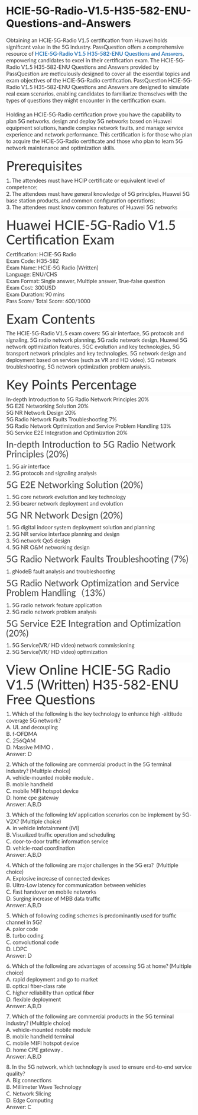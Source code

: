 # HCIE-5G-Radio-V1.5-H35-582-ENU-Questions-and-Answers
<p>
	<span style="font-size:12px;font-weight:normal;"><span style="white-space:normal;">
	<p style="box-sizing:border-box;margin-top:0px;margin-bottom:10px;color:#333333;font-family:Lato;font-size:15px;white-space:normal;background-color:#FFFFFF;">
		Obtaining an HCIE-5G-Radio V1.5 certification from Huawei holds significant value in the 5G industry. PassQuestion offers a comprehensive resource of&nbsp;<span style="box-sizing:border-box;font-weight:700;"><a href="https://www.passquestion.com/h35-582-enu.html" style="box-sizing:border-box;background-color:transparent;color:#337AB7;text-decoration-line:none;">HCIE-5G-Radio V1.5 H35-582-ENU Questions and Answers</a></span>, empowering candidates to excel in their certification exam. The HCIE-5G-Radio V1.5 H35-582-ENU Questions and Answers provided by PassQuestion are meticulously designed to cover all the essential topics and exam objectives of the HCIE-5G-Radio certification. PassQuestion HCIE-5G-Radio V1.5 H35-582-ENU Questions and Answers are designed to simulate real exam scenarios, enabling candidates to familiarize themselves with the types of questions they might encounter in the certification exam.
	</p>
	<p style="box-sizing:border-box;margin-top:0px;margin-bottom:10px;color:#333333;font-family:Lato;font-size:15px;white-space:normal;background-color:#FFFFFF;">
		<img alt="" src="https://www.passquestion.com/uploads/pqcom/images/20230524/1908e952e982786695722d79defd7a5c.png" style="box-sizing:border-box;vertical-align:middle;max-width:100%;" />
	</p>
	<p style="box-sizing:border-box;margin-top:0px;margin-bottom:10px;color:#333333;font-family:Lato;font-size:15px;white-space:normal;background-color:#FFFFFF;">
		Holding an HCIE-5G-Radio certification prove you have the capability to plan 5G networks, design and deploy 5G networks based on Huawei equipment solutions, handle complex network faults, and manage service experience and network performance. This certification is for those who plan to acquire the HCIE-5G-Radio certificate and those who plan to learn 5G network maintenance and optimization skills.
	</p>
	<h1 style="box-sizing:border-box;margin:20px 0px 10px;font-size:36px;font-family:Lato;font-weight:500;line-height:1.1;color:#333333;white-space:normal;background-color:#FFFFFF;">
		Prerequisites
	</h1>
	<p style="box-sizing:border-box;margin-top:0px;margin-bottom:10px;color:#333333;font-family:Lato;font-size:15px;white-space:normal;background-color:#FFFFFF;">
		1. The attendees must have HCIP certificate or equivalent level of competence;&nbsp;<br style="box-sizing:border-box;" />
2. The attendees must have general knowledge of 5G principles, Huawei 5G base station products, and common configuration operations;&nbsp;<br style="box-sizing:border-box;" />
3. The attendees must know common features of Huawei 5G networks
	</p>
	<h1 style="box-sizing:border-box;margin:20px 0px 10px;font-size:36px;font-family:Lato;font-weight:500;line-height:1.1;color:#333333;white-space:normal;background-color:#FFFFFF;">
		Huawei HCIE-5G-Radio V1.5 Certification Exam
	</h1>
	<p style="box-sizing:border-box;margin-top:0px;margin-bottom:10px;color:#333333;font-family:Lato;font-size:15px;white-space:normal;background-color:#FFFFFF;">
		Certification: HCIE-5G Radio<br style="box-sizing:border-box;" />
Exam Code: H35-582<br style="box-sizing:border-box;" />
Exam Name: HCIE-5G Radio (Written)&nbsp;<br style="box-sizing:border-box;" />
Language: ENU/CHS<br style="box-sizing:border-box;" />
Exam Format: Single answer, Multiple answer, True-false question<br style="box-sizing:border-box;" />
Exam Cost: 300USD<br style="box-sizing:border-box;" />
Exam Duration: 90 mins<br style="box-sizing:border-box;" />
Pass Score/ Total Score: 600/1000
	</p>
	<h1 style="box-sizing:border-box;margin:20px 0px 10px;font-size:36px;font-family:Lato;font-weight:500;line-height:1.1;color:#333333;white-space:normal;background-color:#FFFFFF;">
		Exam Contents
	</h1>
	<p style="box-sizing:border-box;margin-top:0px;margin-bottom:10px;color:#333333;font-family:Lato;font-size:15px;white-space:normal;background-color:#FFFFFF;">
		The HCIE-5G-Radio V1.5 exam covers: 5G air interface, 5G protocols and signaling, 5G radio network planning, 5G radio network design, Huawei 5G network optimization features, 5GC evolution and key technologies, 5G transport network principles and key technologies, 5G network design and deployment based on services (such as VR and HD video), 5G network troubleshooting, 5G network optimization problem analysis.
	</p>
	<h1 style="box-sizing:border-box;margin:20px 0px 10px;font-size:36px;font-family:Lato;font-weight:500;line-height:1.1;color:#333333;white-space:normal;background-color:#FFFFFF;">
		Key Points Percentage
	</h1>
	<p style="box-sizing:border-box;margin-top:0px;margin-bottom:10px;color:#333333;font-family:Lato;font-size:15px;white-space:normal;background-color:#FFFFFF;">
		In-depth Introduction to 5G Radio Network Principles 20%<br style="box-sizing:border-box;" />
5G E2E Networking Solution 20%<br style="box-sizing:border-box;" />
5G NR Network Design 20%<br style="box-sizing:border-box;" />
5G Radio Network Faults Troubleshooting 7%<br style="box-sizing:border-box;" />
5G Radio Network Optimization and Service Problem Handling 13%<br style="box-sizing:border-box;" />
5G Service E2E Integration and Optimization 20%
	</p>
	<h3 style="box-sizing:border-box;font-family:Lato;font-weight:500;line-height:1.1;color:#505050;margin-top:0px;margin-bottom:10px;font-size:24px;white-space:normal;background-color:#FFFFFF;">
		In-depth Introduction to 5G Radio Network Principles (20%)
	</h3>
	<p style="box-sizing:border-box;margin-top:0px;margin-bottom:10px;color:#333333;font-family:Lato;font-size:15px;white-space:normal;background-color:#FFFFFF;">
		1. 5G air interface<br style="box-sizing:border-box;" />
2. 5G protocols and signaling analysis
	</p>
	<h3 style="box-sizing:border-box;font-family:Lato;font-weight:500;line-height:1.1;color:#505050;margin-top:0px;margin-bottom:10px;font-size:24px;white-space:normal;background-color:#FFFFFF;">
		5G E2E Networking Solution (20%)
	</h3>
	<p style="box-sizing:border-box;margin-top:0px;margin-bottom:10px;color:#333333;font-family:Lato;font-size:15px;white-space:normal;background-color:#FFFFFF;">
		1. 5G core network evolution and key technology<br style="box-sizing:border-box;" />
2. 5G bearer network deployment and evolution
	</p>
	<h3 style="box-sizing:border-box;font-family:Lato;font-weight:500;line-height:1.1;color:#505050;margin-top:0px;margin-bottom:10px;font-size:24px;white-space:normal;background-color:#FFFFFF;">
		5G NR Network Design (20%)
	</h3>
	<p style="box-sizing:border-box;margin-top:0px;margin-bottom:10px;color:#333333;font-family:Lato;font-size:15px;white-space:normal;background-color:#FFFFFF;">
		1. 5G digital indoor system deployment solution and planning<br style="box-sizing:border-box;" />
2. 5G NR service interface planning and design<br style="box-sizing:border-box;" />
3. 5G network QoS design<br style="box-sizing:border-box;" />
4. 5G NR O&amp;M networking design
	</p>
	<h3 style="box-sizing:border-box;font-family:Lato;font-weight:500;line-height:1.1;color:#505050;margin-top:0px;margin-bottom:10px;font-size:24px;white-space:normal;background-color:#FFFFFF;">
		5G Radio Network Faults Troubleshooting (7%)
	</h3>
	<p style="box-sizing:border-box;margin-top:0px;margin-bottom:10px;color:#333333;font-family:Lato;font-size:15px;white-space:normal;background-color:#FFFFFF;">
		1. gNodeB fault analysis and troubleshooting
	</p>
	<h3 style="box-sizing:border-box;font-family:Lato;font-weight:500;line-height:1.1;color:#505050;margin-top:0px;margin-bottom:10px;font-size:24px;white-space:normal;background-color:#FFFFFF;">
		5G Radio Network Optimization and Service Problem Handling（13%）
	</h3>
	<p style="box-sizing:border-box;margin-top:0px;margin-bottom:10px;color:#333333;font-family:Lato;font-size:15px;white-space:normal;background-color:#FFFFFF;">
		1. 5G radio network feature application<br style="box-sizing:border-box;" />
2. 5G radio network problem analysis
	</p>
	<h3 style="box-sizing:border-box;font-family:Lato;font-weight:500;line-height:1.1;color:#505050;margin-top:0px;margin-bottom:10px;font-size:24px;white-space:normal;background-color:#FFFFFF;">
		5G Service E2E Integration and Optimization (20%)
	</h3>
	<p style="box-sizing:border-box;margin-top:0px;margin-bottom:10px;color:#333333;font-family:Lato;font-size:15px;white-space:normal;background-color:#FFFFFF;">
		1. 5G Service(VR/ HD video) network commissioning<br style="box-sizing:border-box;" />
2. 5G Service(VR/ HD video) optimization
	</p>
	<h1 style="box-sizing:border-box;margin:20px 0px 10px;font-size:36px;font-family:Lato;font-weight:500;line-height:1.1;color:#333333;white-space:normal;background-color:#FFFFFF;">
		View Online HCIE-5G Radio V1.5 (Written) H35-582-ENU Free Questions
	</h1>
	<p style="box-sizing:border-box;margin-top:0px;margin-bottom:10px;color:#333333;font-family:Lato;font-size:15px;white-space:normal;background-color:#FFFFFF;">
		1. Which of the following is the key technology to enhance high -altitude coverage 5G network?<br style="box-sizing:border-box;" />
A. UL and decoupling<br style="box-sizing:border-box;" />
B. f-OFDMA<br style="box-sizing:border-box;" />
C. 256QAM<br style="box-sizing:border-box;" />
D. Massive MIMO .<br style="box-sizing:border-box;" />
Answer: D
	</p>
	<p style="box-sizing:border-box;margin-top:0px;margin-bottom:10px;color:#333333;font-family:Lato;font-size:15px;white-space:normal;background-color:#FFFFFF;">
		2. Which of the following are commercial product in the 5G terminal industry? (Multiple choice)<br style="box-sizing:border-box;" />
A. vehicle-mounted mobile module .<br style="box-sizing:border-box;" />
B. mobile handheld<br style="box-sizing:border-box;" />
C. mobile MiFi hotspot device<br style="box-sizing:border-box;" />
D. home cpe gateway<br style="box-sizing:border-box;" />
Answer: A,B,D
	</p>
	<p style="box-sizing:border-box;margin-top:0px;margin-bottom:10px;color:#333333;font-family:Lato;font-size:15px;white-space:normal;background-color:#FFFFFF;">
		3. Which of the following loV application scenarios con be implement by 5G-V2X? (Multiple choice)<br style="box-sizing:border-box;" />
A. in vehicle infotainment (IVI)<br style="box-sizing:border-box;" />
B. Visualized traffic operation and scheduling<br style="box-sizing:border-box;" />
C. door-to-door traffic information service<br style="box-sizing:border-box;" />
D. vehicle-road coordination<br style="box-sizing:border-box;" />
Answer: A,B,D
	</p>
	<p style="box-sizing:border-box;margin-top:0px;margin-bottom:10px;color:#333333;font-family:Lato;font-size:15px;white-space:normal;background-color:#FFFFFF;">
		4. Which of the following are major challenges in the 5G era? &nbsp;(Multiple choice)<br style="box-sizing:border-box;" />
A. Explosive increase of connected devices<br style="box-sizing:border-box;" />
B. Ultra-Low latency for communication between vehicles<br style="box-sizing:border-box;" />
C. Fast handover on mobile networks<br style="box-sizing:border-box;" />
D. Surging increase of MBB data traffic<br style="box-sizing:border-box;" />
Answer: A,B,D
	</p>
	<p style="box-sizing:border-box;margin-top:0px;margin-bottom:10px;color:#333333;font-family:Lato;font-size:15px;white-space:normal;background-color:#FFFFFF;">
		5. Which of following coding schemes is predominantly used for traffic channel in 5G?<br style="box-sizing:border-box;" />
A. palor code<br style="box-sizing:border-box;" />
B. turbo coding<br style="box-sizing:border-box;" />
C. convolutional code<br style="box-sizing:border-box;" />
D. LDPC<br style="box-sizing:border-box;" />
Answer: D
	</p>
	<p style="box-sizing:border-box;margin-top:0px;margin-bottom:10px;color:#333333;font-family:Lato;font-size:15px;white-space:normal;background-color:#FFFFFF;">
		6. Which of the following are advantages of accessing 5G at home? (Multiple choice)<br style="box-sizing:border-box;" />
A. rapid deployment and go to market<br style="box-sizing:border-box;" />
B. optical fiber-class rate<br style="box-sizing:border-box;" />
C. higher reliability than optical fiber<br style="box-sizing:border-box;" />
D. flexible deployment<br style="box-sizing:border-box;" />
Answer: A,B,D
	</p>
	<p style="box-sizing:border-box;margin-top:0px;margin-bottom:10px;color:#333333;font-family:Lato;font-size:15px;white-space:normal;background-color:#FFFFFF;">
		7. Which of the following are commercial products in the 5G terminal industry? (Multiple choice)<br style="box-sizing:border-box;" />
A. vehicle-mounted mobile module<br style="box-sizing:border-box;" />
B. mobile handheld terminal<br style="box-sizing:border-box;" />
C. mobile MIFI hotspot device<br style="box-sizing:border-box;" />
D. home CPE gateway .<br style="box-sizing:border-box;" />
Answer: A,B,D
	</p>
	<p style="box-sizing:border-box;margin-top:0px;margin-bottom:10px;color:#333333;font-family:Lato;font-size:15px;white-space:normal;background-color:#FFFFFF;">
		8. In the 5G network, which technology is used to ensure end-to-end service quality?&nbsp;<br style="box-sizing:border-box;" />
A. Big connections<br style="box-sizing:border-box;" />
B. Millimeter Wave Technology<br style="box-sizing:border-box;" />
C. Network Slicing<br style="box-sizing:border-box;" />
D. Edge Computing<br style="box-sizing:border-box;" />
Answer: C
	</p>
</span></span>
</p>
<p>
	<span style="white-space:normal;"></span> 
</p>
